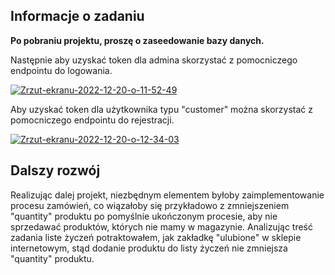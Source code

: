 ## Informacje o zadaniu

<b>Po pobraniu projektu, proszę o zaseedowanie bazy danych.</b>

Następnie aby uzyskać token dla admina skorzystać z pomocniczego endpointu do logowania.

<a href="https://ibb.co/5vCbfdb"><img src="https://i.ibb.co/HYR5k05/Zrzut-ekranu-2022-12-20-o-11-52-49.png" alt="Zrzut-ekranu-2022-12-20-o-11-52-49" border="0"></a>

Aby uzyskać token dla użytkownika typu "customer" można skorzystać z pomocniczego endpointu do rejestracji.

<a href="https://ibb.co/yFHDgZ0"><img src="https://i.ibb.co/m5fmh2J/Zrzut-ekranu-2022-12-20-o-12-34-03.png" alt="Zrzut-ekranu-2022-12-20-o-12-34-03" border="0"></a>

## Dalszy rozwój

Realizując dalej projekt, niezbędnym elementem byłoby zaimplementowanie procesu zamówień, co wiązałoby się przykładowo z zmniejszeniem "quantity" produktu po pomyślnie ukończonym procesie, aby nie sprzedawać produktów, których nie mamy w magazynie.
Analizując treść zadania liste życzeń potraktowałem, jak zakładkę "ulubione" w sklepie internetowym, stąd dodanie produktu do listy życzeń nie zmniejsza "quantity" produktu.
